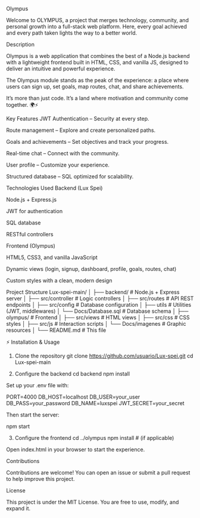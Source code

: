 Olympus

Welcome to OLYMPUS, a project that merges technology, community, and personal growth into a full-stack web platform. Here, every goal achieved and every path taken lights the way to a better world.

Description

Olympus is a web application that combines the best of a Node.js backend with a lightweight frontend built in HTML, CSS, and vanilla JS, designed to deliver an intuitive and powerful experience.

The Olympus module stands as the peak of the experience: a place where users can sign up, set goals, map routes, chat, and share achievements.

It’s more than just code.
It’s a land where motivation and community come together. 🌍⚡

Key Features
 JWT Authentication – Security at every step.

 Route management – Explore and create personalized paths.

 Goals and achievements – Set objectives and track your progress.

 Real-time chat – Connect with the community.

 User profile – Customize your experience.

 Structured database – SQL optimized for scalability.

Technologies Used
Backend (Lux Spei)

Node.js + Express.js

JWT for authentication

SQL database

RESTful controllers

Frontend (Olympus)

HTML5, CSS3, and vanilla JavaScript

Dynamic views (login, signup, dashboard, profile, goals, routes, chat)

Custom styles with a clean, modern design

 Project Structure
Lux-spei-main/
│
├── backend/               # Node.js + Express server
│   ├── src/controller     # Logic controllers
│   ├── src/routes         # API REST endpoints
│   ├── src/config         # Database configuration
│   ├── utils              # Utilities (JWT, middlewares)
│   └── Docs/Database.sql  # Database schema
│
├── olympus/               # Frontend
│   ├── src/views          # HTML views
│   ├── src/css            # CSS styles
│   ├── src/js             # Interaction scripts
│   └── Docs/imagenes      # Graphic resources
│
└── README.md              # This file

⚡ Installation & Usage
1. Clone the repository
git clone https://github.com/usuario/Lux-spei.git
cd Lux-spei-main

2. Configure the backend
cd backend
npm install


Set up your .env file with:

PORT=4000
DB_HOST=localhost
DB_USER=your_user
DB_PASS=your_password
DB_NAME=luxspei
JWT_SECRET=your_secret


Then start the server:

npm start

3. Configure the frontend
cd ../olympus
npm install   # (if applicable)


Open index.html in your browser to start the experience. 

 Contributions

Contributions are welcome!
You can open an issue or submit a pull request to help improve this project.

License

This project is under the MIT License.
You are free to use, modify, and expand it.
